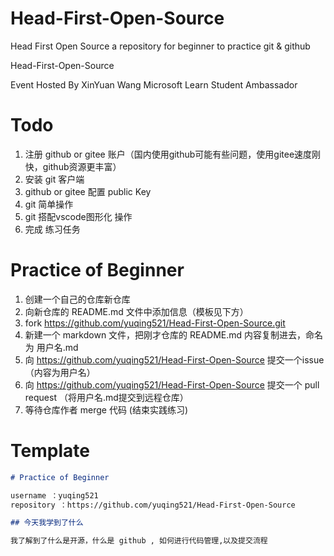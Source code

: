 # Head-First-Open-Source
Head First Open Source a repository for beginner to practice git &amp; github

Head-First-Open-Source 

Event Hosted By XinYuan Wang 
Microsoft Learn Student Ambassador 

# Todo

1. 注册 github or gitee 账户（国内使用github可能有些问题，使用gitee速度刚快，github资源更丰富）
2. 安装 git 客户端
3. github or gitee 配置 public Key
4. git 简单操作
5. git 搭配vscode图形化 操作
6. 完成 练习任务

# Practice of Beginner

1. 创建一个自己的仓库新仓库
2. 向新仓库的 README.md 文件中添加信息（模板见下方）
3. fork https://github.com/yuqing521/Head-First-Open-Source.git
4. 新建一个 markdown 文件，把刚才仓库的 README.md 内容复制进去，命名为 用户名.md
5. 向 https://github.com/yuqing521/Head-First-Open-Source 提交一个issue （内容为用户名）
6. 向 https://github.com/yuqing521/Head-First-Open-Source 提交一个 pull request （将用户名.md提交到远程仓库）
7. 等待仓库作者 merge 代码 (结束实践练习)

# Template

```markdown
# Practice of Beginner

username ：yuqing521
repository ：https://github.com/yuqing521/Head-First-Open-Source

## 今天我学到了什么

我了解到了什么是开源，什么是 github , 如何进行代码管理,以及提交流程

```

